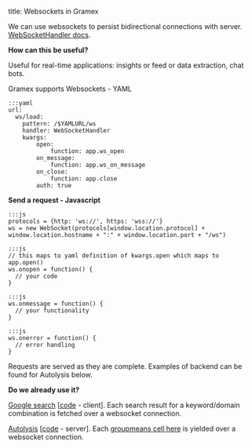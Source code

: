title: Websockets in Gramex

We can use websockets to persist bidirectional connections with server. [WebSocketHandler docs](https://learn.gramener.com/guide/websockethandler/).

**How can this be useful?**

Useful for real-time applications: insights or feed or data extraction, chat bots.

Gramex supports Websockets - YAML

    :::yaml
    url:
      ws/load:
        pattern: /$YAMLURL/ws
        handler: WebSocketHandler
        kwargs:
            open:
                function: app.ws_open
            on_message:
                function: app.ws_on_message
            on_close:
                function: app.close
            auth: true

**Send a request - Javascript**

    :::js
    protocols = {http: 'ws://', https: 'wss://'}
    ws = new WebSocket(protocols[window.location.protocol] + window.location.hostname + ":" + window.location.port + "/ws")

    :::js
    // this maps to yaml definition of kwargs.open which maps to app.open()
    ws.onopen = function() {
      // your code
    }

    :::js
    ws.onmessage = function() {
      // your functionality
    }

    :::js
    ws.onerror = function() {
      // error handling
    }

Requests are served as they are complete. Examples of backend can be found for Autolysis below.

**Do we already use it?**

[Google search](https://uat.gramener.com/google-search/) [[code](https://code.gramener.com/sanjay.yadav/google-search/blob/dev/js/script.js#L7) - client]. Each search result for a keyword/domain combination is fetched over a websocket connection.

[Autolysis](https://uat.gramener.com/autolysis/) [[code](https://code.gramener.com/autolysis/autowrapper/blob/master/autolysis_server.py) - server]. Each [groupmeans cell here](https://uat.gramener.com/autolysis/insights/?analysis=groupmeans&key=BNEXRSDUPYNA) is yielded over a websocket connection.
